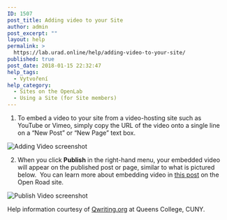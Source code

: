 ```yaml
---
ID: 1507
post_title: Adding video to your Site
author: admin
post_excerpt: ""
layout: help
permalink: >
  https://lab.urad.online/help/adding-video-to-your-site/
published: true
post_date: 2018-01-15 22:32:47
help_tags:
  - Vytvoření
help_category:
  - Sites on the OpenLab
  - Using a Site (for Site members)
---
```

1. To embed a video to your site from a video-hosting site such as YouTube or Vimeo, simply copy the URL of the video onto a single line on a “New Post” or “New Page” text box.

<img class="alignnone wp-image-3101 size-full" src="https://openlab.citytech.cuny.edu/wp-content/uploads/2012/08/Adding_Video5.png" alt="Adding Video screenshot" />

2. When you click <strong>Publish</strong> in the right-hand menu, your embedded video will appear on the published post or page, similar to what is pictured below.  You can learn more about embedding video in <a href="https://lab.urad.online/openroad/2012/06/04/embedding-youtube-video">this post</a> on the Open Road site.

<img class="alignnone wp-image-7595 size-full" src="https://openlab.citytech.cuny.edu/wp-content/uploads/2012/08/Embedding_Video_2.png" alt="Publish Video screenshot" />

Help information courtesy of <a href="http://help.qwriting.org" target="_blank" rel="noopener">Qwriting.org</a> at Queens College, CUNY.